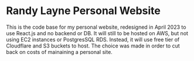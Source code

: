 # Randy Layne Personal Website

This is the code base for my personal website, redesigned in April 2023 to use React.js and no backend or DB.
It will still to be hosted on AWS, but not using EC2 instances or PostgresSQL RDS. Instead, it will use free
tier of Cloudflare and S3 buckets to host. The choice was made in order to cut back on costs of mainaining a
personal site.